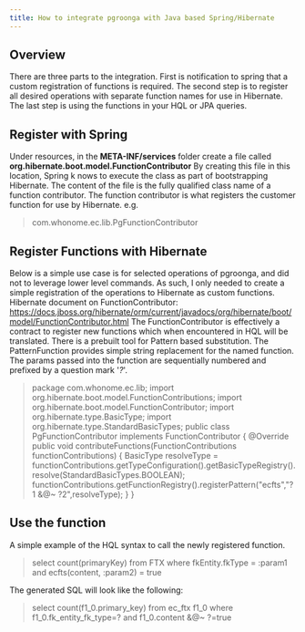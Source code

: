 ```yaml
---
title: How to integrate pgroonga with Java based Spring/Hibernate
---
```


## Overview

There are three parts to the integration. First is notification to spring that a custom registration of functions is required. The second step is to register all desired operations with separate function names for use in Hibernate. The last step is using the functions in your HQL or JPA queries.

## Register with Spring
Under resources, in the **META-INF/services** folder create a file called **org.hibernate.boot.model.FunctionContributor** By creating this file in this location, Spring k nows to execute the class as part of bootstrapping Hibernate.
The content of the file is the fully qualified class name of a function contributor. The function contributor is what registers the customer function for use by Hibernate.
e.g.
> com.whonome.ec.lib.PgFunctionContributor

## Register Functions with Hibernate
Below is a simple use case is for selected operations of pgroonga, and did not to leverage lower level commands. As such, I only needed to create a simple registration of the operations to Hibernate as custom functions.
Hibernate document on FunctionContributor: https://docs.jboss.org/hibernate/orm/current/javadocs/org/hibernate/boot/model/FunctionContributor.html
The FunctionContributor is effectively a contract to register new functions which when encountered in HQL will be translated. 
There is a prebuilt tool for Pattern based substitution. The PatternFunction provides simple string replacement for the named function. The params passed into the function are sequentially numbered and prefixed by a question mark '*?*'.

> package com.whonome.ec.lib;
> import org.hibernate.boot.model.FunctionContributions;
> import org.hibernate.boot.model.FunctionContributor;
> import org.hibernate.type.BasicType;
> import org.hibernate.type.StandardBasicTypes;
> public class PgFunctionContributor implements FunctionContributor {
> 	@Override
> 	public void contributeFunctions(FunctionContributions functionContributions) {
> 		BasicType<Boolean> resolveType = functionContributions.getTypeConfiguration().getBasicTypeRegistry().resolve(StandardBasicTypes.BOOLEAN);
> 		functionContributions.getFunctionRegistry().registerPattern("ecfts","?1 &@~ ?2",resolveType);
> 	}
> }

## Use the function
A simple example of the HQL syntax to call the newly registered function.
>  select count(primaryKey) from FTX where fkEntity.fkType = :param1 and ecfts(content, :param2) = true

The generated SQL will look like the following:
> select count(f1_0.primary_key) from ec_ftx f1_0 where f1_0.fk_entity_fk_type=? and f1_0.content &@~ ?=true
